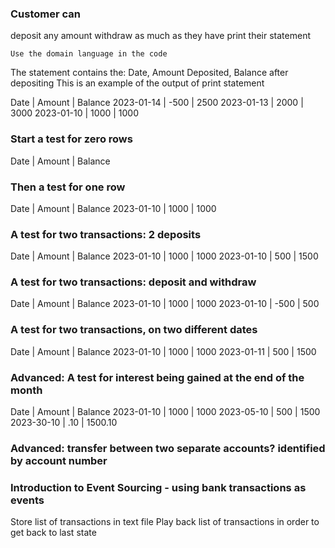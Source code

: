 ### Customer can
   deposit any amount
   withdraw as much as they have
   print their statement

`Use the domain language in the code`

The statement contains the: Date, Amount Deposited, Balance after depositing
This is an example of the output of print statement

Date       | Amount | Balance
2023-01-14 | -500   | 2500
2023-01-13 | 2000   | 3000
2023-01-10 | 1000   | 1000

### Start a test for zero rows
Date       | Amount | Balance

### Then a test for one row
Date       | Amount | Balance
2023-01-10 | 1000   | 1000

### A test for two transactions: 2 deposits
Date       | Amount | Balance
2023-01-10 | 1000   | 1000
2023-01-10 | 500    | 1500
 
### A test for two transactions: deposit and withdraw
Date       | Amount | Balance
2023-01-10 | 1000   | 1000
2023-01-10 | -500   | 500

### A test for two transactions, on two different dates
Date       | Amount | Balance
2023-01-10 | 1000   | 1000
2023-01-11 | 500    | 1500

### Advanced: A test for interest being gained at the end of the month
Date       | Amount | Balance
2023-01-10 | 1000   | 1000
2023-05-10 | 500    | 1500
2023-30-10 | .10    | 1500.10

### Advanced: transfer between two separate accounts? identified by account number


### Introduction to Event Sourcing - using bank transactions as events
Store list of transactions in text file
Play back list of transactions in order to get back to last state